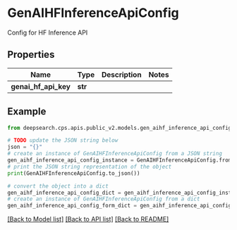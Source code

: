 # GenAIHFInferenceApiConfig

Config for HF Inference API

## Properties

Name | Type | Description | Notes
------------ | ------------- | ------------- | -------------
**genai_hf_api_key** | **str** |  | 

## Example

```python
from deepsearch.cps.apis.public_v2.models.gen_aihf_inference_api_config import GenAIHFInferenceApiConfig

# TODO update the JSON string below
json = "{}"
# create an instance of GenAIHFInferenceApiConfig from a JSON string
gen_aihf_inference_api_config_instance = GenAIHFInferenceApiConfig.from_json(json)
# print the JSON string representation of the object
print(GenAIHFInferenceApiConfig.to_json())

# convert the object into a dict
gen_aihf_inference_api_config_dict = gen_aihf_inference_api_config_instance.to_dict()
# create an instance of GenAIHFInferenceApiConfig from a dict
gen_aihf_inference_api_config_form_dict = gen_aihf_inference_api_config.from_dict(gen_aihf_inference_api_config_dict)
```
[[Back to Model list]](../README.md#documentation-for-models) [[Back to API list]](../README.md#documentation-for-api-endpoints) [[Back to README]](../README.md)


